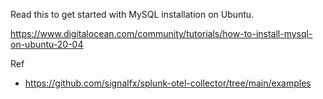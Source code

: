 
Read this to get started with MySQL installation on Ubuntu.

https://www.digitalocean.com/community/tutorials/how-to-install-mysql-on-ubuntu-20-04



Ref
- https://github.com/signalfx/splunk-otel-collector/tree/main/examples